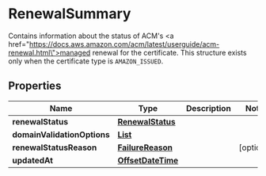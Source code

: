 

# RenewalSummary

Contains information about the status of ACM's <a href=\"https://docs.aws.amazon.com/acm/latest/userguide/acm-renewal.html\">managed renewal</a> for the certificate. This structure exists only when the certificate type is <code>AMAZON_ISSUED</code>.

## Properties

| Name | Type | Description | Notes |
|------------ | ------------- | ------------- | -------------|
|**renewalStatus** | [**RenewalStatus**](RenewalStatus.md) |  |  |
|**domainValidationOptions** | [**List**](List.md) |  |  |
|**renewalStatusReason** | [**FailureReason**](FailureReason.md) |  |  [optional] |
|**updatedAt** | [**OffsetDateTime**](OffsetDateTime.md) |  |  |



